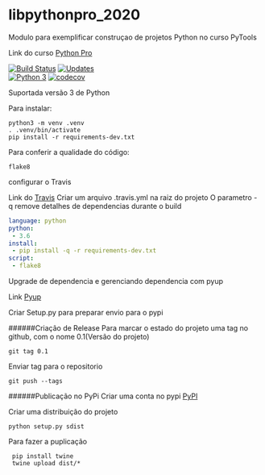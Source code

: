 # libpythonpro_2020
Modulo para exemplificar construçao de projetos Python no curso PyTools

Link do curso [Python Pro](https://www.python.pro.br/)

[![Build Status](https://travis-ci.org/gelhen/libpythonpro_2020.svg?branch=master)](https://travis-ci.org/gelhen/libpythonpro_2020)
[![Updates](https://pyup.io/repos/github/gelhen/libpythonpro_2020/shield.svg)](https://pyup.io/repos/github/gelhen/libpythonpro_2020/)    
[![Python 3](https://pyup.io/repos/github/gelhen/libpythonpro_2020/python-3-shield.svg)](https://pyup.io/repos/github/gelhen/libpythonpro_2020/)
[![codecov](https://codecov.io/gh/gelhen/libpythonpro_2020/branch/master/graph/badge.svg)](https://codecov.io/gh/gelhen/libpythonpro_2020)


Suportada versão 3 de Python

Para instalar:

```console
python3 -m venv .venv
. .venv/bin/activate
pip install -r requirements-dev.txt
```

Para conferir a qualidade do código:
```console 
flake8
```

configurar o Travis

Link do [Travis](https://travis-ci.org/)
Criar um arquivo .travis.yml na raiz do projeto
O parametro - q remove detalhes de dependencias durante o build
````.yaml
language: python
python:
 - 3.6
install:
 - pip install -q -r requirements-dev.txt
script:
 - flake8

````

Upgrade de dependencia e gerenciando dependencia com pyup

Link [Pyup](https://pyup.io/)

Criar Setup.py para preparar envio para o pypi

######Criação de Release
Para marcar o estado do projeto uma tag no github, com o nome 0.1(Versão do projeto)
```console
git tag 0.1
```
Enviar tag para o repositorio
```console
git push --tags
``` 

######Publicação no PyPi
Criar uma conta no pypi [PyPI](https://pypi.org)

Criar uma distribuição do projeto

```console
python setup.py sdist
```
Para fazer a puplicação 

```console
 pip install twine
 twine upload dist/*
 
 ```
